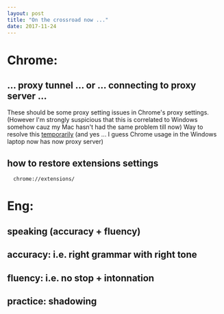 ```yaml
---
layout: post
title: "On the crossroad now ..."
date: 2017-11-24
---
```


# Chrome:
## __... proxy tunnel ...__  or __... connecting to proxy server ...__
  These should be some proxy setting issues in Chrome's proxy settings. (However I'm strongly suspicious that this is correlated to Windows somehow cauz my Mac hasn't had the same problem till now) 
  Way to resolve this [temporarily](http://techdows.com/2017/11/chrome-waiting-for-proxy-tunnel.html) (and yes ... I guess Chrome usage in the Windows laptop now has now proxy server)

## __how to restore extensions settings__
```
  chrome://extensions/
```

# Eng:
## speaking (accuracy + fluency)
## accuracy: i.e. right grammar with right tone
## fluency: i.e. no stop + intonnation
## practice: shadowing
